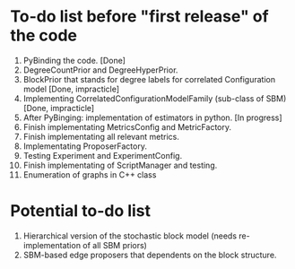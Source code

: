 # To-do list before "first release" of the code
1. PyBinding the code. [Done]
2. DegreeCountPrior and DegreeHyperPrior.
3. BlockPrior that stands for degree labels for correlated Configuration model [Done, impracticle]
4. Implementing CorrelatedConfigurationModelFamily (sub-class of SBM) [Done, impracticle]
5. After PyBinging: implementation of estimators in python. [In progress]
6. Finish implementating MetricsConfig and MetricFactory.
7. Finish implementating all relevant metrics.
8. Implementating ProposerFactory.
9. Testing Experiment and ExperimentConfig.
10. Finish implementating of ScriptManager and testing.
11. Enumeration of graphs in C++ class

# Potential to-do list
1. Hierarchical version of the stochastic block model (needs re-implementation of all SBM priors)
2. SBM-based edge proposers that dependents on the block structure.
